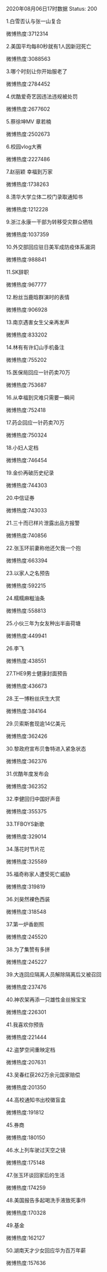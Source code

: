 2020年08月06日17时数据
Status: 200

1.白雪否认与张一山复合

微博热度:3712314

2.美国平均每80秒就有1人因新冠死亡

微博热度:3088563

3.哪个时刻让你开始服老了

微博热度:2784452

4.优酷爱奇艺因违法违规被处罚

微博热度:2677602

5.蔡徐坤MV 章若楠

微博热度:2502673

6.校园vlog大赛

微博热度:2227486

7.赵丽颖 幸福到万家

微博热度:1738263

8.清华大学立体二校门录取通知书

微博热度:1212228

9.浙江永康一干部为转移受灾群众牺牲

微博热度:1037359

10.外交部回应驻日美军成防疫体系漏洞

微博热度:988841

11.SK辞职

微博热度:967777

12.粉丝当鹿晗群演时的表情

微博热度:906928

13.南京遇害女生父亲再发声

微博热度:833202

14.林有有许幻山手机备注

微博热度:755202

15.医保局回应一针药卖70万

微博热度:753687

16.从幸福到灾难只需要一瞬间

微博热度:752418

17.药企回应一针药卖70万

微博热度:750324

18.小妇人定档

微博热度:746454

19.金价再破历史纪录

微博热度:744303

20.中信证券

微博热度:743033

21.三十而已样片泄露出品方报警

微博热度:740856

22.张玉环前妻称他还欠我一个抱

微博热度:663394

23.以家人之名预告

微博热度:592215

24.糯糯麻糍油条

微博热度:558813

25.小伙三年为女友种出半亩荷塘

微博热度:449941

26.李飞

微博热度:438551

27.THE9男士健康封面预告

微博热度:436673

28.王一博粉丝庆生大赏

微博热度:384164

29.贝索斯套现逾14亿美元

微博热度:362426

30.黎政府宣布贝鲁特进入紧急状态

微博热度:362376

31.优酷年度发布会

微博热度:362352

32.李健回归中国好声音

微博热度:355375

33.TFBOYS新歌

微博热度:329014

34.落花时节片花

微博热度:325589

35.福奇称家人遭受死亡威胁

微博热度:319819

36.刘昊然裸色西装

微博热度:318548

37.第一炉香剧照

微博热度:245520

38.为了集赞有多拼

微博热度:245227

39.大连回应隔离人员解除隔离后又被召回

微博热度:237476

40.神农架再添一只雄性金丝猴宝宝

微博热度:226301

41.我喜欢你预告

微博热度:221444

42.盗梦空间重映定档

微博热度:207631

43.吴春红获262万余元国家赔偿

微博热度:201350

44.高校通知书出校徽盲盒

微博热度:191812

45.券商

微博热度:180150

46.水上列车驶过天空之镜

微博热度:175148

47.张玉环谈回家后的生活

微博热度:174259

48.美国报告多起喝洗手液致死事件

微博热度:170328

49.基金

微博热度:162127

50.湖南天才少女回应华为百万年薪

微博热度:157636

